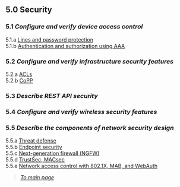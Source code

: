 ## 5.0 Security  


### 5.1 *Configure and verify device access control*  
5.1.a [Lines and password protection](https://github.com/network-dluong/CCNP-ENCOR/blob/5.0-Security/5.1.a%20Lines%20and%20password%20protection.md)  
5.1.b [Authentication and authorization using AAA](https://github.com/network-dluong/CCNP-ENCOR/blob/5.0-Security/5.1.b%20Authentication%20and%20authorization%20using%20AAA.md)  


### 5.2 *Configure and verify infrastructure security features*  
5.2.a [ACLs](https://github.com/network-dluong/CCNP-ENCOR/blob/5.0-Security/5.2.a%20ACLs.md)  
5.2.b [CoPP](https://github.com/network-dluong/CCNP-ENCOR/blob/5.0-Security/5.2.b%20CoPP.md)  


### 5.3 *Describe REST API security*  


### 5.4 *Configure and verify wireless security features*  


### 5.5 *Describe the components of network security design*  
5.5.a [Threat defense](https://github.com/network-dluong/CCNP-ENCOR/blob/5.0-Security/5.5.a%20Threat%20defense.md)  
5.5.b [Endpoint security](https://github.com/network-dluong/CCNP-ENCOR/blob/5.0-Security/5.5.b%20Endpoint%20Security.md)  
5.5.c [Next-generation firewall (NGFW)](https://github.com/network-dluong/CCNP-ENCOR/blob/5.0-Security/5.5.c%20Next-generation%20firewall%20(NGFW).md)  
5.5.d [TrustSec, MACsec](https://github.com/network-dluong/CCNP-ENCOR/blob/5.0-Security/5.5.d%20TrustSec,%20MACsec.md)  
5.5.e [Network access control with 802.1X, MAB, and WebAuth](https://github.com/network-dluong/CCNP-ENCOR/blob/5.0-Security/5.5.e%20Network%20access%20control%20with%20802.1X,%20MAB,%20and%20WebAuth.md)  


> *[To main page](https://github.com/network-dluong/CCNP-ENCOR/tree/master)*  
